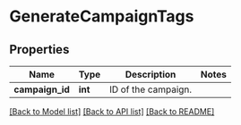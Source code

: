 # GenerateCampaignTags

## Properties
Name | Type | Description | Notes
------------ | ------------- | ------------- | -------------
**campaign_id** | **int** | ID of the campaign. | 

[[Back to Model list]](../README.md#documentation-for-models) [[Back to API list]](../README.md#documentation-for-api-endpoints) [[Back to README]](../README.md)


